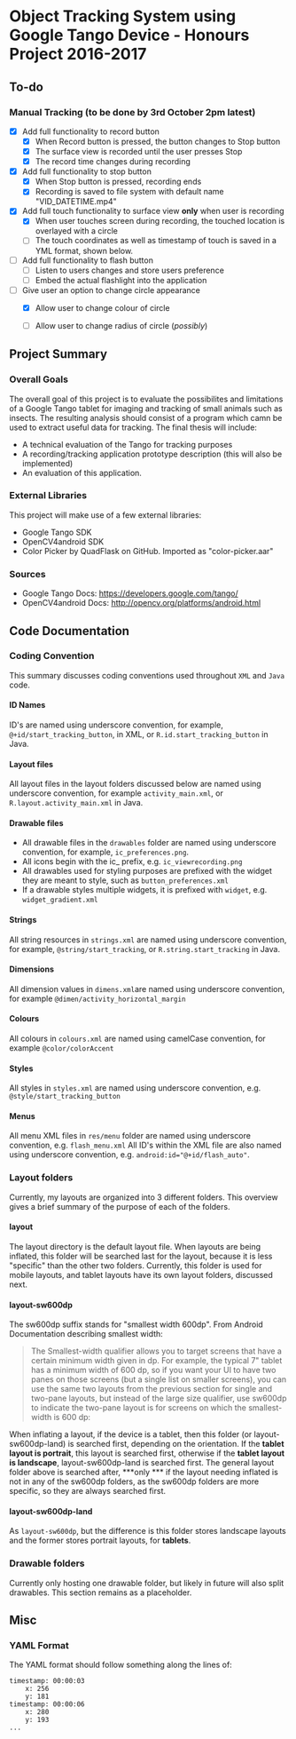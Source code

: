# Object Tracking System using Google Tango Device - Honours Project 2016-2017


## To-do

### Manual Tracking (to be done by 3rd October 2pm latest)

- [X] Add full functionality to record button
    - [X] When Record button is pressed, the button changes to Stop button
    - [X] The surface view is recorded until the user presses Stop
    - [X] The record time changes during recording
- [X] Add full functionality to stop button
    - [X] When Stop button is pressed, recording ends
    - [X] Recording is saved to file system with default name "VID_DATETIME.mp4"
- [X] Add full touch functionality to surface view **only** when user is recording
    - [X] When user touches screen during recording, the touched location is overlayed with a circle
    - [ ] The touch coordinates as well as timestamp of touch is saved in a YML format, shown below.
- [ ] Add full functionality to flash button
    - [ ] Listen to users changes and store users preference
    - [ ] Embed the actual flashlight into the application
- [ ] Give user an option to change circle appearance
    - [x] Allow user to change colour of circle
    - [ ] Allow user to change radius of circle (*possibly*)


## Project Summary

### Overall Goals
The overall goal of this project is to evaluate the possibilites and limitations of a Google Tango tablet for imaging and tracking of small animals such as insects. The resulting analysis should consist of a program which camn be used to extract useful data for tracking.
The final thesis will include:
- A technical evaluation of the Tango for tracking purposes
- A recording/tracking application prototype description (this will also be implemented)
- An evaluation of this application.


### External Libraries
This project will make use of a few external libraries:
- Google Tango SDK
- OpenCV4android SDK
- Color Picker by QuadFlask on GitHub. Imported as "color-picker.aar"

### Sources
- Google Tango Docs: <https://developers.google.com/tango/>
- OpenCV4android Docs: <http://opencv.org/platforms/android.html> 

## Code Documentation

### Coding Convention

This summary discusses coding conventions used throughout `XML` and `Java` code.

#### ID Names
ID's are named using underscore convention, for example, `@+id/start_tracking_button`, in XML, or `R.id.start_tracking_button` in Java.

#### Layout files
All layout files in the layout folders discussed below are named using underscore convention, for example `activity_main.xml`, or `R.layout.activity_main.xml` in Java.

#### Drawable files
- All drawable files in the `drawables` folder are named using underscore convention, for example, `ic_preferences.png`. 
- All icons begin with the ic_ prefix, e.g. `ic_viewrecording.png`
- All drawables used for styling purposes are prefixed with the widget they are meant to style, such as `button_preferences.xml`
- If a drawable styles multiple widgets, it is prefixed with `widget`, e.g. `widget_gradient.xml`

#### Strings
All string resources in `strings.xml` are named using underscore convention, for example, `@string/start_tracking`, or `R.string.start_tracking` in Java.

#### Dimensions
All dimension values in `dimens.xml`are named using underscore convention, for example `@dimen/activity_horizontal_margin`

#### Colours
All colours in `colours.xml` are named using camelCase convention, for example `@color/colorAccent`

#### Styles
All styles in `styles.xml` are named using underscore convention, e.g. `@style/start_tracking_button`

#### Menus
All menu XML files in `res/menu` folder are named using underscore convention, e.g. `flash_menu.xml`
All ID's within the XML file are also named using underscore convention, e.g. `android:id="@+id/flash_auto"`.


### Layout folders

Currently, my layouts are organized into 3 different folders. This overview gives a brief summary of the purpose of each of the folders.

#### layout
The layout directory is the default layout file. When layouts are being inflated, this folder will be searched last for the layout, because it is less "specific" than the other two folders. Currently, this folder is used for mobile layouts, and tablet layouts have its own layout folders, discussed next.

#### layout-sw600dp
The sw600dp suffix stands for "smallest width 600dp". From Android Documentation describing smallest width: 
> The Smallest-width qualifier allows you to target screens that have a certain minimum width given in dp. For example, the typical 7" tablet has a minimum width of 600 dp, so if you want your UI to have two panes on those screens (but a single list on smaller screens), you can use the same two layouts from the previous section for single and two-pane layouts, but instead of the large size qualifier, use sw600dp to indicate the two-pane layout is for screens on which the smallest-width is 600 dp:

When inflating a layout, if the device is a tablet, then this folder (or layout-sw600dp-land) is searched first, depending on the orientation. If the **tablet layout is portrait**, this layout is searched first, otherwise if the **tablet layout is landscape**, layout-sw600dp-land is searched first. The general layout folder above is searched after, ***only *** if the layout needing inflated is not in any of the sw600dp folders, as the sw600dp folders are more specific, so they are always searched first.

#### layout-sw600dp-land
As `layout-sw600dp`, but the difference is this folder stores landscape layouts and the former stores portrait layouts, for **tablets**.


### Drawable folders
Currently only hosting one drawable folder, but likely in future will also split drawables. This section remains as a placeholder.


## Misc

### YAML Format
The YAML format should follow something along the lines of:

```
timestamp: 00:00:03
    x: 256
    y: 181
timestamp: 00:00:06
    x: 280 
    y: 193
...
```
    
    










